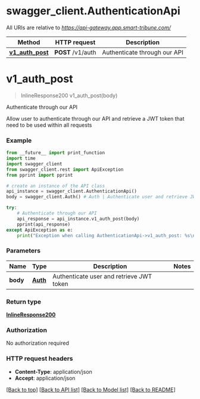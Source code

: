 # swagger_client.AuthenticationApi

All URIs are relative to *https://api-gateway.app.smart-tribune.com/*

Method | HTTP request | Description
------------- | ------------- | -------------
[**v1_auth_post**](AuthenticationApi.md#v1_auth_post) | **POST** /v1/auth | Authenticate through our API

# **v1_auth_post**
> InlineResponse200 v1_auth_post(body)

Authenticate through our API

Allow user to authenticate through our API and retrieve a JWT token that need to be used within all requests

### Example
```python
from __future__ import print_function
import time
import swagger_client
from swagger_client.rest import ApiException
from pprint import pprint

# create an instance of the API class
api_instance = swagger_client.AuthenticationApi()
body = swagger_client.Auth() # Auth | Authenticate user and retrieve JWT token

try:
    # Authenticate through our API
    api_response = api_instance.v1_auth_post(body)
    pprint(api_response)
except ApiException as e:
    print("Exception when calling AuthenticationApi->v1_auth_post: %s\n" % e)
```

### Parameters

Name | Type | Description  | Notes
------------- | ------------- | ------------- | -------------
 **body** | [**Auth**](Auth.md)| Authenticate user and retrieve JWT token | 

### Return type

[**InlineResponse200**](InlineResponse200.md)

### Authorization

No authorization required

### HTTP request headers

 - **Content-Type**: application/json
 - **Accept**: application/json

[[Back to top]](#) [[Back to API list]](../README.md#documentation-for-api-endpoints) [[Back to Model list]](../README.md#documentation-for-models) [[Back to README]](../README.md)

